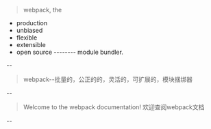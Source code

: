 > webpack, the
* production
* unbiased
* flexible
* extensible
* open source -------- module bundler.

--
> webpack--批量的，公正的的，灵活的，可扩展的，模块捆绑器

--
> Welcome to the webpack documentation!
> 欢迎查阅webpack文档

--
 
